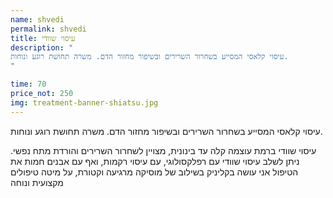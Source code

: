 ```yaml
---
name: shvedi
permalink: shvedi
title: עיסוי שוודי
description: "
עיסוי קלאסי המסייע בשחרור השרירים ובשיפור מחזור הדם. משרה תחושת רוגע ונוחות.
"

time: 70
price_not: 250
img: treatment-banner-shiatsu.jpg
---
```

עיסוי קלאסי המסייע בשחרור השרירים ובשיפור מחזור הדם. משרה תחושת רוגע ונוחות.

עיסוי שוודי ברמת עוצמה קלה עד בינונית, מצויין לשחרור השרירים והורדת מתח נפשי. 
ניתן לשלב עיסוי שוודי עם רפלקסולוגי, עם עיסוי רקמות, ואף עם אבנים חמות
את הטיפול אני עושה בקליניק בשילוב של מוסיקה מרגיעה וקטורת, על מיטה טיפולים מקצועית ונוחה



